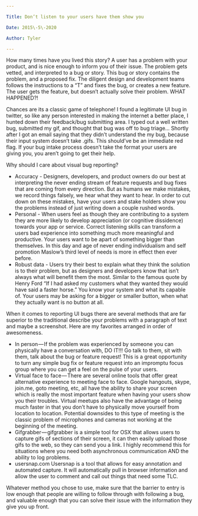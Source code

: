 ```yaml
---

Title: Don’t listen to your users have them show you

Date: 2015\-5\-2020

Author: Tyler

---
```


How many times have you lived this story? A user has a problem with your product, and is nice enough to inform you of their issue\. The problem gets vetted, and interpreted to a bug or story\. This bug or story contains the problem, and a proposed fix\. The diligent design and development teams follows the instructions to a “T” and fixes the bug, or creates a new feature\. The user gets the feature, but doesn’t actually solve their problem\. WHAT HAPPENED?\!

Chances are its a classic game of telephone\! I found a legitimate UI bug in twitter, so like any person interested in making the internet a better place, I hunted down their feedback/bug submitting area\. I typed out a well written bug, submitted my gif, and thought that bug was off to bug triage… Shortly after I got an email saying that they didn’t understand the my bug, because their input system doesn’t take \.gifs\. This should’ve be an immediate red flag\. If your bug intake process doesn’t take the format your users are giving you, you aren’t going to get their help\.

Why should I care about visual bug reporting?

- Accuracy \- Designers, developers, and product owners do our best at interpreting the never ending stream of feature requests and bug fixes that are coming from every direction\. But as humans we make mistakes, we record things falsely, we hear what they want to hear\. In order to cut down on these mistakes, have your users and stake holders show you the problems instead of just writing down a couple rushed words\.
- Personal \- When users feel as though they are contributing to a system they are more likely to develop appreciation \(or cognitive dissidence\) towards your app or service\. Correct listening skills can transform a users bad experience into something much more meaningful and productive\. Your users want to be apart of something bigger than themselves\. In this day and age of never ending individualism and self promotion Maslow’s third level of needs is more in effect then ever before\.
- Robust data \- Users try their best to explain what they think the solution is to their problem, but as designers and developers know that isn’t always what will benefit them the most\. Similar to the famous quote by Henry Ford “If I had asked my customers what they wanted they would have said a faster horse\.” You know your system and what its capable of\. Your users may be asking for a bigger or smaller button, when what they actually want is no button at all\.

When it comes to reporting UI bugs there are several methods that are far superior to the traditional describe your problems with a paragraph of text and maybe a screenshot\. Here are my favorites arranged in order of awesomeness\.

- In person — If the problem was experienced by someone you can physically have a conversation with, DO IT\!\!\! Go talk to them, sit with them, talk about the bug or feature request\! This is a great opportunity to turn any simple bug fix or feature request into an impromptu focus group where you can get a feel on the pulse of your users\.
- Virtual face to face — There are several online tools that offer great alternative experience to meeting face to face\. Google hangouts, skype, join\.me, goto meeting, etc, all have the ability to share your screen which is really the most important feature when having your users show you their troubles\. Virtual meetups also have the advantage of being much faster in that you don’t have to physically move yourself from location to location\. Potential downsides to this type of meeting is the classic problem of microphones and cameras not working at the beginning of the meeting\.
- Gifgrabber — gifgrabber is a simple tool for OSX that allows users to capture gifs of sections of their screen, it can then easily upload those gifs to the web, so they can send you a link\. I highly recommend this for situations where you need both asynchronous communication AND the ability to log problems\.
- usersnap\.com Usersnap is a tool that allows for easy annotation and automated capture\. It will automatically pull in browser information and allow the user to comment and call out things that need some TLC\.

Whatever method you chose to use, make sure that the barrier to entry is low enough that people are willing to follow through with following a bug, and valuable enough that you can solve their issue with the information they give you up front\.

